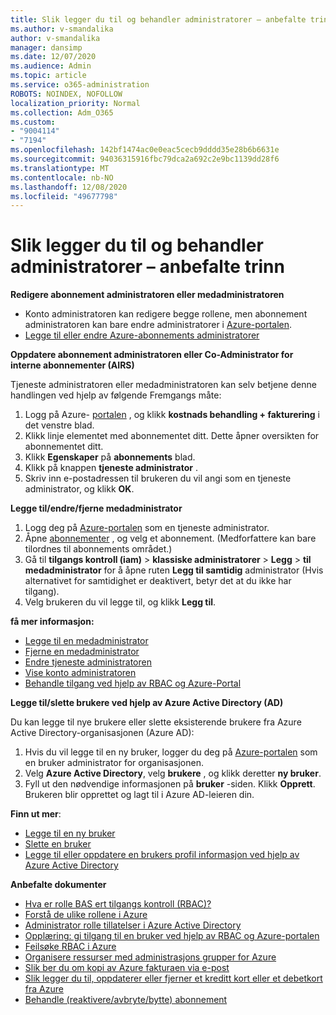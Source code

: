 ```yaml
---
title: Slik legger du til og behandler administratorer – anbefalte trinn
ms.author: v-smandalika
author: v-smandalika
manager: dansimp
ms.date: 12/07/2020
ms.audience: Admin
ms.topic: article
ms.service: o365-administration
ROBOTS: NOINDEX, NOFOLLOW
localization_priority: Normal
ms.collection: Adm_O365
ms.custom:
- "9004114"
- "7194"
ms.openlocfilehash: 142bf1474ac0e0eac5cecb9dddd35e28b6b6631e
ms.sourcegitcommit: 94036315916fbc79dca2a692c2e9bc1139dd28f6
ms.translationtype: MT
ms.contentlocale: nb-NO
ms.lasthandoff: 12/08/2020
ms.locfileid: "49677798"
---
```

# <a name="how-to-add-and-manage-adminstrators---recommended-steps"></a>Slik legger du til og behandler administratorer – anbefalte trinn

**Redigere abonnement administratoren eller medadministratoren**

- Konto administratoren kan redigere begge rollene, men abonnement administratoren kan bare endre administratorer i [Azure-portalen](https://ms.portal.azure.com/#home).
- [Legge til eller endre Azure-abonnements administratorer](https://docs.microsoft.com/azure/cost-management-billing/manage/add-change-subscription-administrator)

**Oppdatere abonnement administratoren eller Co-Administrator for interne abonnementer (AIRS)**

Tjeneste administratoren eller medadministratoren kan selv betjene denne handlingen ved hjelp av følgende Fremgangs måte:

1. Logg på Azure- [portalen](https://ms.portal.azure.com/#home) , og klikk **kostnads behandling + fakturering** i det venstre blad.
2. Klikk linje elementet med abonnementet ditt. Dette åpner oversikten for abonnementet ditt.
3. Klikk **Egenskaper** på **abonnements** blad. 
4. Klikk på knappen **tjeneste administrator** .
5. Skriv inn e-postadressen til brukeren du vil angi som en tjeneste administrator, og klikk **OK**.

**Legge til/endre/fjerne medadministrator**

1. Logg deg på [Azure-portalen](https://ms.portal.azure.com/#home) som en tjeneste administrator.
2. Åpne [abonnementer](https://ms.portal.azure.com/#blade/Microsoft_Azure_Billing/SubscriptionsBlade) , og velg et abonnement. (Medforfattere kan bare tilordnes til abonnements området.)
3. Gå til **tilgangs kontroll (iam)**  >  **klassiske administratorer**  >  **Legg**  >  **til medadministrator** for å åpne ruten **Legg til samtidig** administrator (Hvis alternativet for samtidighet er deaktivert, betyr det at du ikke har tilgang).
4. Velg brukeren du vil legge til, og klikk **Legg til**.

**få mer informasjon:**
- [Legge til en medadministrator](https://docs.microsoft.com/azure/role-based-access-control/classic-administrators)
- [Fjerne en medadministrator](https://docs.microsoft.com/azure/role-based-access-control/classic-administrators)
- [Endre tjeneste administratoren](https://docs.microsoft.com/azure/role-based-access-control/classic-administrators)
- [Vise konto administratoren](https://docs.microsoft.com/azure/role-based-access-control/classic-administrators)
- [Behandle tilgang ved hjelp av RBAC og Azure-Portal](https://docs.microsoft.com/azure/role-based-access-control/role-assignments-portal)

**Legge til/slette brukere ved hjelp av Azure Active Directory (AD)**

Du kan legge til nye brukere eller slette eksisterende brukere fra Azure Active Directory-organisasjonen (Azure AD):

1. Hvis du vil legge til en ny bruker, logger du deg på [Azure-portalen](https://ms.portal.azure.com/#home) som en bruker administrator for organisasjonen.
2. Velg **Azure Active Directory**, velg **brukere** , og klikk deretter **ny bruker**.
3. Fyll ut den nødvendige informasjonen på **bruker** -siden. Klikk **Opprett**. Brukeren blir opprettet og lagt til i Azure AD-leieren din.

**Finn ut mer**:

- [Legge til en ny bruker](https://docs.microsoft.com/azure/active-directory/fundamentals/add-users-azure-active-directory)
- [Slette en bruker](https://docs.microsoft.com/azure/active-directory/fundamentals/add-users-azure-active-directory)
- [Legge til eller oppdatere en brukers profil informasjon ved hjelp av Azure Active Directory](https://docs.microsoft.com/azure/active-directory/fundamentals/active-directory-users-profile-azure-portal)

**Anbefalte dokumenter**

- [Hva er rolle BAS ert tilgangs kontroll (RBAC)?](https://docs.microsoft.com/azure/role-based-access-control/overview)
- [Forstå de ulike rollene i Azure](https://docs.microsoft.com/azure/role-based-access-control/rbac-and-directory-admin-roles)
- [Administrator rolle tillatelser i Azure Active Directory](https://docs.microsoft.com/azure/active-directory/roles/permissions-reference)
- [Opplæring: gi tilgang til en bruker ved hjelp av RBAC og Azure-portalen](https://docs.microsoft.com/azure/role-based-access-control/quickstart-assign-role-user-portal)
- [Feilsøke RBAC i Azure](https://docs.microsoft.com/azure/role-based-access-control/troubleshooting)
- [Organisere ressurser med administrasjons grupper for Azure](https://docs.microsoft.com/azure/governance/management-groups/overview)
- [Slik ber du om kopi av Azure fakturaen via e-post](https://azure.microsoft.com/en-us/blog/azure-email-invoices/)
- [Slik legger du til, oppdaterer eller fjerner et kreditt kort eller et debetkort fra Azure](https://docs.microsoft.com/azure/cost-management-billing/manage/change-credit-card)
- [Behandle (reaktivere/avbryte/bytte) abonnement](https://docs.microsoft.com/azure/cost-management-billing/manage/subscription-disabled)



